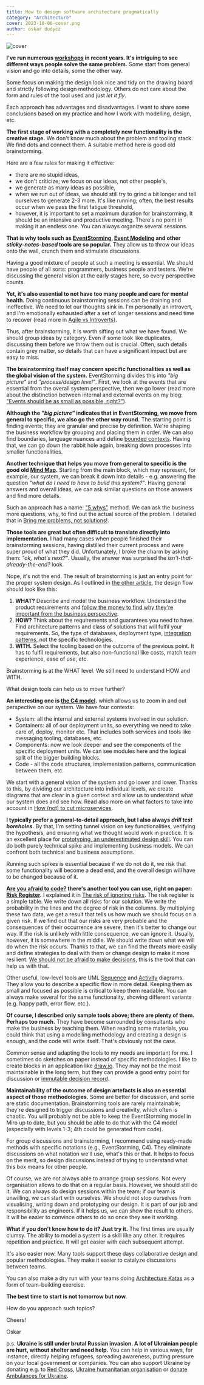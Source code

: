 ```yaml
---
title: How to design software architecture pragmatically
category: "Architecture"
cover: 2023-10-06-cover.png
author: oskar dudycz
---
```


![cover](2023-10-06-cover.png)

**I've run numerous [workshops](/en/training/) in recent years. It's intriguing to see different ways people solve the same problem.** Some start from general vision and go into details, some the other way.

Some focus on making the design look nice and tidy on the drawing board and strictly following design methodology. Others do not care about the form and rules of the tool used and just _let it fly_.

Each approach has advantages and disadvantages. I want to share some conclusions based on my practice and how I work with modelling, design, etc.

**The first stage of working with a completely new functionality is the creative stage.** We don't know much about the problem and tooling stack. We find dots and connect them. A suitable method here is good old brainstorming. 

Here are a few rules for making it effective:
- there are no stupid ideas,
- we don't criticize; we focus on our ideas, not other people's,
- we generate as many ideas as possible,
- when we run out of ideas, we should still try to grind a bit longer and tell ourselves to generate 2-3 more. It's like running; often, the best results occur when we pass the first fatigue threshold,
- however, it is important to set a maximum duration for brainstorming. It should be an intensive and productive meeting. There's no point in making it an endless one. You can always organize several sessions. 

**That is why tools such as [EventStorming](https://www.eventstorming.com/), [Event Modeling](https://eventmodeling.org/) and other _sticky-notes-based_ tools are so popular.** They allow us to throw our ideas onto the wall, crunch them and stimulate discussions. 

Having a good mixture of people at such a meeting is essential. We should have people of all sorts: programmers, business people and testers. We're discussing the general vision at the early stages here, so every perspective counts.

**Yet, it's also essential to not have too many people and care for mental health.** Doing continuous brainstorming sessions can be draining and ineffective. We need to let our thoughts sink in. I'm personally an introvert, and I'm emotionally exhausted after a set of longer sessions and need time to recover (read more in [Agile vs Introverts](/en/agile_vs_introverts/)).

Thus, after brainstorming, it is worth sifting out what we have found. We should group ideas by category. Even if some look like duplicates, discussing them before we throw them out is crucial. Often, such details contain grey matter, so details that can have a significant impact but are easy to miss.

**The brainstorming itself may concern specific functionalities as well as the global vision of the system.** EventStorming divides this into _"big picture"_ and _"process/design level"_. First, we look at the events that are essential from the overall system perspective, then we go lower (read more about the distinction between internal and external events on my blog: ["Events should be as small as possible, right?"](/en/events_should_be_as_small_as_possible/)).

**Although the _"big picture"_ indicates that in EventStorming, we move from general to specific, we also go the other way round.** The starting point is finding events; they are granular and precise by definition. We're shaping the business workflow by grouping and placing them in order. We can also find boundaries, language nuances and define [bounded contexts](https://martinfowler.com/bliki/BoundedContext.html). Having that, we can go down the rabbit hole again, breaking down processes into smaller functionalities.

**Another technique that helps you move from general to specific is the good old [Mind Map](https://en.wikipedia.org/wiki/Mind_map).** Starting from the main block, which may represent, for example, our system, we can break it down into details - e.g. answering the question _"what do I need to have to build this system?"_. Having general answers and overall ideas, we can ask similar questions on those answers and find more details.

Such an approach has a name: ["5 whys"](https://en.wikipedia.org/wiki/Five_whys) method. We can ask the business more questions, why, to find out the actual source of the problem. I detailed that in [Bring me problems, not solutions!](/en/bring_me_problems_not_solutions/).

**Those tools are great but often difficult to translate directly into implementation.** I had many cases when people finished their brainstorming sessions, having distilled their current process and were super proud of what they did. Unfortunately, I broke the charm by asking them: _"ok, what's next?"_.  Usually, the answer was surprised the _isn't-that-already-the-end?_ look.

Nope, it's not the end. The result of brainstorming is just an entry point for the proper system design. As I outlined in [the other article](/en/dont_let_event_driven_architecture_buzzwords_fool_you/), the design flow should look like this:
1. **WHAT?** Describe and model the business workflow. Understand the product requirements and [follow the money to find why they're important from the business perspective](/en/follow_the_money/).
2. **HOW?** Think about the requirements and guarantees you need to have. Find architecture patterns and class of solutions that will fulfil your requirements. So, the type of databases, deployment type,  [integration patterns](https://www.enterpriseintegrationpatterns.com/), not the specific technologies.
3. **WITH.** Select the tooling based on the outcome of the previous point. It has to fulfil requirements, but also non-functional like costs, match team experience, ease of use, etc.

Brainstorming is at the WHAT level. We still need to understand HOW and WITH.

What design tools can help us to move further? 

**An interesting one is [the C4 model](https://c4model.com/).** which allows us to zoom in and out perspective on our system. We have four contexts:
- System: all the internal and external systems involved in our solution.
- Containers: all of our deployment units, so everything we need to take care of, deploy, monitor etc. That includes both services and tools like messaging tooling, databases, etc.
- Components:  now we look deeper and see the components of the specific deployment units. We can see modules here and the logical split of the bigger building blocks.
- Code - all the code structures, implementation patterns, communication between them, etc.

We start with a general vision of the system and go lower and lower. Thanks to this, by dividing our architecture into individual levels, we create diagrams that are clear in a given context and allow us to understand what our system does and see how. Read also more on what factors to take into account in [How (not) to cut microservices](/en/how_to_cut_microservices/).

**I typically prefer a general-to-detail approach, but I also always _drill test boreholes_.** By that, I'm setting tunnel vision on key functionalities, verifying the hypothesis, and ensuring what we thought would work in practice. It is an excellent place for [prototyping, an underestimated design skill](/en/prototype_underestimated_design_skill/). You can do both purely technical spike and implementing business models. We can confront both technical and business assumptions.

Running such spikes is essential because if we do not do it, we risk that some functionality will become a dead end, and the overall design will have to be changed because of it.

**[Are you afraid to code?](/en/why_are_senior_devs_afraid_to_code/) there's another tool you can use, right on paper: [Risk Register](https://monday.com/blog/project-management/risk-register/).** I explained it in [The risk of ignoring risks](/en/the_risk_of_ignoring_risks/). The risk register is a simple table. We write down all risks for our solution. We write the probability in the lines and the degree of risk in the columns. By multiplying these two data, we get a result that tells us how much we should focus on a given risk. If we find out that our risks are very probable and the consequences of their occurrence are severe, then it's better to change our way. If the risk is unlikely with little consequence, we can ignore it. Usually, however, it is somewhere in the middle. We should write down what we will do when the risk occurs. Thanks to that, we can find the threats more easily and define strategies to deal with them or change design to make it more resilient. [We should not be afraid to make decisions](/en/why_are_we_afraid_of_our_decisions/), this is the tool that can help us with that.

Other useful, low-level tools are UML [Sequence](https://en.wikipedia.org/wiki/Sequence_diagram) and [Activity](https://en.wikipedia.org/wiki/Activity_diagram) diagrams. They allow you to describe a specific flow in more detail. Keeping them as small and focused as possible is critical to keep them readable. You can always make several for the same functionality, showing different variants (e.g. happy path, error flow, etc.).

**Of course, I described only sample tools above; there are plenty of them. Perhaps too much.** They have become surrounded by consultants who make the business by teaching them. When reading some materials, you could think that using a modelling methodology and creating a design is enough, and the code will write itself. That's obviously not the case.

Common sense and adapting the tools to my needs are important for me. I sometimes do sketches on paper instead of specific methodologies. I like to create blocks in an application like [draw.io](https://www.drawio.com/). They may not be the most maintainable in the long term, but they can provide a good entry point for discussion or [immutable decision record](/en/how_to_successfully_do_documentation_without_maintenance_burden/).

**Maintainability of the outcome of design artefacts is also an essential aspect of those methodologies.** Some are better for discussion, and some are static documentation. Brainstorming tools are rarely maintainable; they're designed to trigger discussions and creativity, which often is chaotic. You will probably not be able to keep the EventStorming model in Miro up to date, but you should be able to do that with the C4 model (especially with levels 1-3; 4th could be generated from code). 

For group discussions and brainstorming, I recommend using ready-made methods with specific notations (e.g., EventStorming, C4). They eliminate discussions on what notation we'll use, what's this or that. It helps to focus on the merit, so design discussions instead of trying to understand what this box means for other people.

Of course, we are not always able to arrange group sessions. Not every organisation allows to do that on a regular basis. However, we should still do it. We can always do design sessions within the team; if our team is unwilling, we can start with ourselves. We should not stop ourselves from visualising, writing down and prototyping our design. It is part of our job and responsibility as engineers. If it helps us, we can show the result to others. It will be easier to convince others to do so once they see it working. 

**What if you don't know how to do it? Just try it.** The first times are usually clumsy. The ability to model a system is a skill like any other. It requires repetition and practice. It will get easier with each subsequent attempt.

It's also easier now. Many tools support these days collaborative design and popular methodologies. They make it easier to catalyze discussions between teams. 

You can also make a dry run with your teams doing [Architecture Katas](https://nealford.com/katas/list.html) as a form of team-building exercise.

**The best time to start is not tomorrow but now.**

How do you approach such topics?

Cheers!

Oskar

p.s. **Ukraine is still under brutal Russian invasion. A lot of Ukrainian people are hurt, without shelter and need help.** You can help in various ways, for instance, directly helping refugees, spreading awareness, putting pressure on your local government or companies. You can also support Ukraine by donating e.g. to [Red Cross](https://www.icrc.org/pl/donate/ukraine), [Ukraine humanitarian organisation](https://savelife.in.ua/pl/donate/) or [donate Ambulances for Ukraine](https://www.gofundme.com/f/help-to-save-the-lives-of-civilians-in-a-war-zone).
